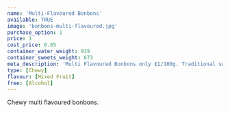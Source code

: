```yaml
---
name: 'Multi-Flavoured Bonbons'
available: TRUE
image: 'bonbons-multi-flavoured.jpg'
purchase_option: 1
price: 1
cost_price: 0.65
container_water_weight: 919
container_sweets_weight: 673
meta_description: 'Multi Flavoured Bonbons only £1/100g. Traditional sweets and more at Humbugs Confectionery Store. Specialists in satisfying your sweet tooth!'
type: [Chewy]
flavour: [Mixed Fruit]
free: [Alcohol]
---
```

Chewy multi flavoured bonbons.